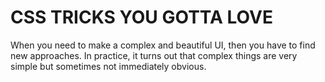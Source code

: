 # CSS TRICKS YOU GOTTA LOVE

When you need to make a complex and beautiful UI, then you have to find new approaches. In practice, it turns out that complex things are very simple but sometimes not immediately obvious.

<!-- [Link For Presentation](https://oleksandrpavlyshch.github.io/css_triks_you_gotta_love/) -->
